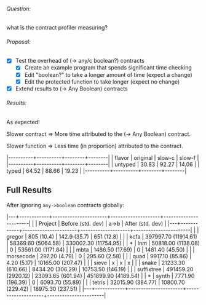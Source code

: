 ###### Question:
what is the contract profiler measuring?

###### Proposal:
- [X] Test the overhead of (-> any/c boolean?) contracts
  - [X] Create an example program that spends significant time checking
  - [X] Edit "boolean?" to take a longer amount of time (expect a change)
  - [X] Edit the protected function to take longer (expect no change)
- [X] Extend results to (-> Any Boolean) contracts

###### Results:

As expected!

Slower contract => More time attributed to the (-> Any Boolean) contract.

Slower function => Less time (in proportion) attributed to the contract.

|----------+----------+--------+--------|
| flavor   | original | slow-c | slow-f |
|----------+----------+--------+--------|
| untyped  |    30.83 |  92.27 |  14.06 |
| typed    |    64.52 |  88.66 |  19.23 |
|----------+----------+--------+--------|


Full Results
------------

After ignoring `any->boolean` contracts globally:

|---+------------+----------------------+--------------------+-----------------------|
|   | Project    | Before    (std. dev) | a->b               | After      (std. dev) |
|---+------------+----------------------+--------------------+-----------------------|
|   | gregor     | 805           (10.4) | 142.9       (35.7) | 651            (12.8) |
|   | kcfa       | 397997.70 (11914.61) | 58369.60 (5064.58) | 330002.30  (11754.95) |
| * | lnm        | 50818.00   (1138.08) | 0                  | 53561.00    (1171.84) |
|   | mbta       | 1486.50      (17.69) | 0                  | 1481.40       (45.50) |
|   | morsecode  | 297.20        (4.79) | 0                  | 295.60         (2.58) |
|   | quad       | 9917.10      (85.86) | 4.20        (5.17) | 10165.00     (207.47) |
|   | sieve      | x                    | x                  | x                     |
|   | snake      | 21233.30    (610.66) | 8434.20   (306.29) | 10753.50     (146.19) |
|   | suffixtree | 491459.20  (2920.12) | 23093.65  (601.94) | 451899.90   (4189.54) |
| * | synth      | 7771.90     (196.39) | 0                  | 6093.70       (55.89) |
|   | tetris     | 32015.90    (384.77) | 10800.70  (229.42) | 18975.30     (237.51) |
|---+------------+----------------------+--------------------+-----------------------|

